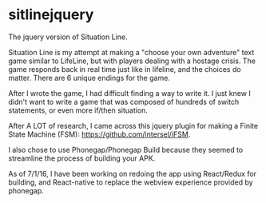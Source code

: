 ﻿# sitlinejquery


The jquery version of Situation Line. 

Situation Line is my attempt at making a "choose your own adventure" text game similar to LifeLine, but with players dealing with a hostage crisis. The game responds back in real time just like in lifeline, and the choices do matter. There are 6 unique endings for the game. 

After I wrote the game, I had difficult finding a way to write it. I just knew I didn't want to write a game that was composed of hundreds of switch statements, or even more if/then situation. 

After A LOT of research, I came across this jquery plugin for making a Finite State Machine (FSM): https://github.com/intersel/iFSM. 

I also chose to use Phonegap/Phonegap Build because they seemed to streamline the process of building your APK.  

As of 7/1/16, I have been working on redoing the app using React/Redux for building, and React-native to replace the webview experience provided by phonegap. 
